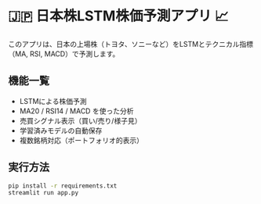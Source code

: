 # 🇯🇵 日本株LSTM株価予測アプリ 📈

このアプリは、日本の上場株（トヨタ、ソニーなど）をLSTMとテクニカル指標（MA, RSI, MACD）で予測します。

## 機能一覧
- LSTMによる株価予測
- MA20 / RSI14 / MACD を使った分析
- 売買シグナル表示（買い/売り/様子見）
- 学習済みモデルの自動保存
- 複数銘柄対応（ポートフォリオ的表示）

## 実行方法

```bash
pip install -r requirements.txt
streamlit run app.py
```

